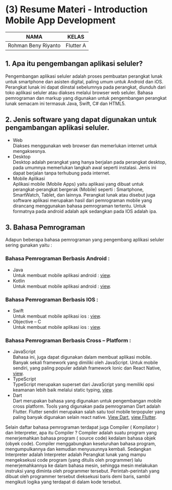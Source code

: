 # (3) Resume Materi - Introduction Mobile App Development

| NAMA |  KELAS
|--|--|
| Rohman Beny Riyanto  |  Flutter A


## 1. Apa itu pengembangan aplikasi seluler? 
Pengembangan aplikasi seluler adalah proses pembuatan perangkat lunak untuk smartphone dan asisten digital, paling umum untuk Android dan iOS. Perangkat lunak ini dapat diinstal sebelumnya pada perangkat, diunduh dari toko aplikasi seluler atau diakses melalui browser web seluler. Bahasa pemrograman dan markup yang digunakan untuk pengembangan perangkat lunak semacam ini termasuk Java, Swift, C# dan HTML5.

## 2. Jenis software yang dapat digunakan untuk pengambangan aplikasi seluler.
- Web <br> Diakses menggunakan web browser dan memerlukan internet untuk mengaksesnya.
- Desktop <br> Desktop adalah perangkat yang hanya berjalan pada perangkat desktop, pada umumnya memerlukan langkah awal seperti instalasi. Jenis ini dapat berjalan tanpa terhubung pada internet.
- Mobile Aplikasi <br> Aplikasi mobile (Mobile Apps) yaitu aplikasi yang dibuat untuk perangkat-perangkat bergerak (Mobile) seperti : Smartphone, SmartWatch, Tablet, dan lainnya. Perangkat lunak atau disebut juga software aplikasi merupakan hasil dari pemrograman mobile yang dirancang menggunakan bahasa pemrograman tertentu. Untuk formatnya pada android adalah apk sedangkan pada IOS adalah ipa.

## 3. Bahasa Pemrograman
Adapun beberapa bahasa pemrograman yang pengembang aplikasi seluler sering gunakan yaitu :

### Bahasa Pemrograman Berbasis Android :
- Java <br> Untuk membuat mobile aplikasi android : [view](https://www.java.com/en/).
- Kotlin <br> Untuk membuat mobile aplikasi android : [view](https://kotlinlang.org/).

### Bahasa Pemrograman Berbasis IOS :
- Swift <br> Untuk membuat mobile aplikasi ios : [view](https://developer.apple.com/swift/).
- Objective – C <br> Untuk membuat mobile aplikasi ios : [view](https://developer.apple.com/library/archive/documentation/Cocoa/Conceptual/ProgrammingWithObjectiveC/Introduction/Introduction.html).

### Bahasa Pemrograman Berbasis Cross – Platform :
- JavaScript <br> Bahasa ini, juga dapat digunakan dalam membuat aplikasi mobile. Banyak sekali framework yang dimiliki oleh JavaScript. Untuk mobile sendiri, yang paling populer adalah framework Ionic dan React Native, [view](https://www.javascript.com/).
- TypeScript <br> TypeScript merupakan superset dari JavaScript yang memiliki opsi keamanan lebih baik melalui static typing, [view](https://www.typescriptlang.org/).
- Dart <br> Dart merupakan bahasa yang digunakan untuk pengembangan mobile cross platform. Tools yang digunakan pada pemrograman Dart adalah Flutter. Flutter sendiri merupakan salah satu tool mobile terpopuler yang paling banyak digunakan selain react native. [View Dart](https://dart.dev/), [view Flutter](https://flutter.dev/).

Selain daftar bahasa pemrograman terdapat juga Compiler ( Kompilator ) dan Interpreter, apa itu Compiler ? Compiler adalah suatu program yang menerjemahkan bahasa program ( source code) kedalam bahasa objek (obyek code). Compiler menggabungkan keseluruhan bahasa program, mengumpulkannya dan kemudian menyusunnya kembali. Sedangkan Interpreter adalah Interpreter adalah Perangkat lunak yang mampu mengeksekusi code program (yang ditulis oleh programmer) lalu menerjemahkannya ke dalam bahasa mesin, sehingga mesin melakukan instruksi yang diminta oleh programmer tersebut. Perintah-perintah yang dibuat oleh programmer tersebut dieksekusi baris demi baris, sambil mengikuti logika yang terdapat di dalam kode tersebut.
